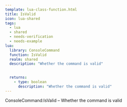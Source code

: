 ```yaml
---
template: lua-class-function.html
title: IsValid
icon: lua-shared
tags:
  - lua
  - shared
  - needs-verification
  - needs-example
lua:
  library: ConsoleCommand
  function: IsValid
  realm: shared
  description: "Whether the command is valid"
  
  
  returns:
    - type: boolean
      description: "Whether the command is valid"
---
```


<div class="lua__search__keywords">
ConsoleCommand:IsValid &#x2013; Whether the command is valid
</div>
